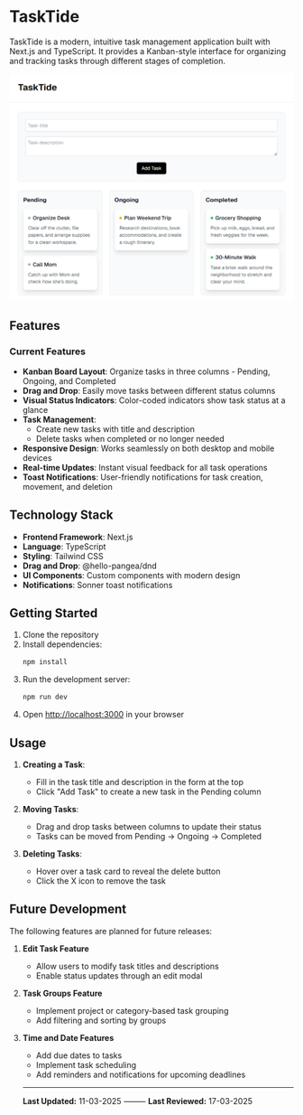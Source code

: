 # TaskTide

TaskTide is a modern, intuitive task management application built with Next.js and TypeScript. It provides a Kanban-style interface for organizing and tracking tasks through different stages of completion.

![1739991629005](image/README/1739991629005.png)

## Features

### Current Features

- **Kanban Board Layout**: Organize tasks in three columns - Pending, Ongoing, and Completed
- **Drag and Drop**: Easily move tasks between different status columns
- **Visual Status Indicators**: Color-coded indicators show task status at a glance
- **Task Management**:
  - Create new tasks with title and description
  - Delete tasks when completed or no longer needed
- **Responsive Design**: Works seamlessly on both desktop and mobile devices
- **Real-time Updates**: Instant visual feedback for all task operations
- **Toast Notifications**: User-friendly notifications for task creation, movement, and deletion

## Technology Stack

- **Frontend Framework**: Next.js
- **Language**: TypeScript
- **Styling**: Tailwind CSS
- **Drag and Drop**: @hello-pangea/dnd
- **UI Components**: Custom components with modern design
- **Notifications**: Sonner toast notifications

## Getting Started

1. Clone the repository
2. Install dependencies:
   ```bash
   npm install
   ```
3. Run the development server:
   ```bash
   npm run dev
   ```
4. Open [http://localhost:3000](http://localhost:3000) in your browser

## Usage

1. **Creating a Task**:

   - Fill in the task title and description in the form at the top
   - Click "Add Task" to create a new task in the Pending column

2. **Moving Tasks**:

   - Drag and drop tasks between columns to update their status
   - Tasks can be moved from Pending → Ongoing → Completed

3. **Deleting Tasks**:

   - Hover over a task card to reveal the delete button
   - Click the X icon to remove the task

## Future Development

The following features are planned for future releases:

1. **Edit Task Feature**

   - Allow users to modify task titles and descriptions
   - Enable status updates through an edit modal

2. **Task Groups Feature**

   - Implement project or category-based task grouping
   - Add filtering and sorting by groups

3. **Time and Date Features**

   - Add due dates to tasks
   - Implement task scheduling
   - Add reminders and notifications for upcoming deadlines

   ***

   **Last Updated:** 11-03-2025 ⸻ **Last Reviewed:** 17-03-2025
